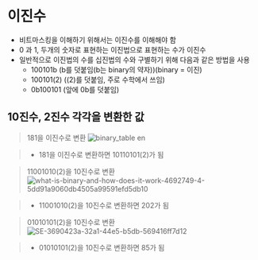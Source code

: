 # 이진수
- 비트마스킹을 이해하기 위해서는 이진수를 이해해야 함
- 0 과 1, 두개의 숫자로 표현하는 이진법으로 표현하는 수가 이진수
- 일반적으로 이진법의 수를 십진법의 수와 구별하기 위해 다음과 같은 방법을 사용
  - 100101b (b를 덧붙임(b는 binary의 약자))(binary = 이진)
  - 100101(2) ((2)를 덧붙임, 주로 수학에서 쓰임)
  - 0b100101 (앞에 0b를 덧붙임)

## 10진수, 2진수 각각을 변환한 값
> 181을 이진수로 변환
![binary_table en](https://github.com/ajhwan/Algorithm_study/assets/129160008/a54e35cc-0d2f-4565-8251-368e73c8e9fc)

> - 181을 이진수로 변환하면 10110101(2)가 됨

> 11001010(2)을 10진수로 변환
![what-is-binary-and-how-does-it-work-4692749-4-5dd91a9060db4505a99591efd5db10](https://github.com/ajhwan/Algorithm_study/assets/129160008/4480d631-f595-46c9-bdf6-2bbc238eadc5)

> - 11001010(2)을 10진수로 변환하면 202가 됨 

> 01010101(2)을 10진수로 변환
![SE-3690423a-32a1-44e5-b5db-569416ff7d12](https://github.com/ajhwan/Algorithm_study/assets/129160008/16114d7a-2ced-4084-9ea3-86db933394a7)

> - 01010101(2)을 10진수로 변환하면 85가 됨

